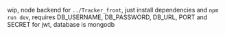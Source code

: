 wip, node backend for `../Tracker_front`, just install dependencies and `npm run dev`, requires DB_USERNAME, DB_PASSWORD, DB_URL, PORT and SECRET for jwt, database is mongodb
